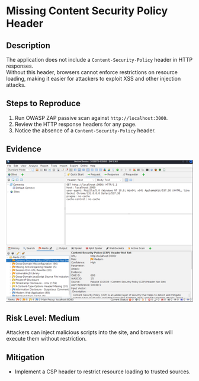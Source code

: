# Missing Content Security Policy Header

## Description
The application does not include a `Content-Security-Policy` header in HTTP responses.  
Without this header, browsers cannot enforce restrictions on resource loading, making it easier for attackers to exploit XSS and other injection attacks.

## Steps to Reproduce
1. Run OWASP ZAP passive scan against `http://localhost:3000`.
2. Review the HTTP response headers for any page.
3. Notice the absence of a `Content-Security-Policy` header.

## Evidence
![zap_alert_csp.png](/screenshots/zap_alert_csp.png)

## Risk Level: Medium
Attackers can inject malicious scripts into the site, and browsers will execute them without restriction.

## Mitigation
- Implement a CSP header to restrict resource loading to trusted sources.

